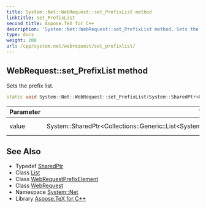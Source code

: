 ```yaml
---
title: System::Net::WebRequest::set_PrefixList method
linktitle: set_PrefixList
second_title: Aspose.TeX for C++
description: 'System::Net::WebRequest::set_PrefixList method. Sets the prefix list in C++.'
type: docs
weight: 200
url: /cpp/system.net/webrequest/set_prefixlist/
---
```

## WebRequest::set_PrefixList method


Sets the prefix list.

```cpp
static void System::Net::WebRequest::set_PrefixList(System::SharedPtr<Collections::Generic::List<System::SharedPtr<WebRequest::WebRequestPrefixElement>>> value)
```


| Parameter | Type | Description |
| --- | --- | --- |
| value | System::SharedPtr\<Collections::Generic::List\<System::SharedPtr\<WebRequest::WebRequestPrefixElement\>\>\> | The prefix list to set. |

## See Also

* Typedef [SharedPtr](../../../system/sharedptr/)
* Class [List](../../../system.collections.generic/list/)
* Class [WebRequestPrefixElement](../webrequestprefixelement/)
* Class [WebRequest](../)
* Namespace [System::Net](../../)
* Library [Aspose.TeX for C++](../../../)
